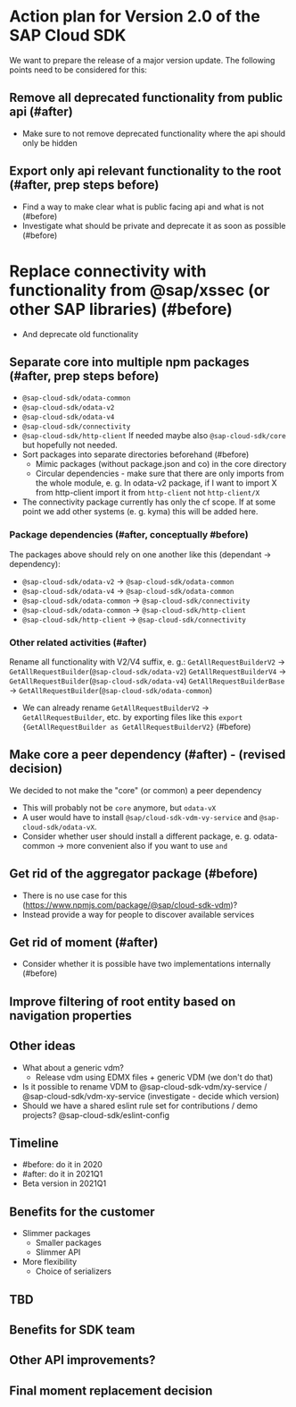 # Action plan for Version 2.0 of the SAP Cloud SDK

We want to prepare the release of a major version update. The following points need to be considered for this:

## Remove all deprecated functionality from public api (#after)

- Make sure to not remove deprecated functionality where the api should only be hidden

## Export only api relevant functionality to the root (#after, prep steps before)

- Find a way to make clear what is public facing api and what is not (#before)
- Investigate what should be private and deprecate it as soon as possible (#before)

# Replace connectivity with functionality from @sap/xssec (or other SAP libraries) (#before)

- And deprecate old functionality

## Separate core into multiple npm packages (#after, prep steps before)

- `@sap-cloud-sdk/odata-common`
- `@sap-cloud-sdk/odata-v2`
- `@sap-cloud-sdk/odata-v4`
- `@sap-cloud-sdk/connectivity`
- `@sap-cloud-sdk/http-client`
  If needed maybe also `@sap-cloud-sdk/core` but hopefully not needed.
- Sort packages into separate directories beforehand (#before)
  - Mimic packages (without package.json and co) in the core directory
  - Circular dependencies - make sure that there are only imports from the whole module, e. g.
    In odata-v2 package, if I want to import X from http-client import it from `http-client` not `http-client/X`
- The connectivity package currently has only the cf scope. If at some point we add other systems (e. g. kyma) this will be added here.

### Package dependencies (#after, conceptually #before)

The packages above should rely on one another like this (dependant -> dependency):

- `@sap-cloud-sdk/odata-v2` -> `@sap-cloud-sdk/odata-common`
- `@sap-cloud-sdk/odata-v4` -> `@sap-cloud-sdk/odata-common`
- `@sap-cloud-sdk/odata-common` -> `@sap-cloud-sdk/connectivity`
- `@sap-cloud-sdk/odata-common` -> `@sap-cloud-sdk/http-client`
- `@sap-cloud-sdk/http-client` -> `@sap-cloud-sdk/connectivity`

### Other related activities (#after)

Rename all functionality with V2/V4 suffix, e. g.:
`GetAllRequestBuilderV2` -> `GetAllRequestBuilder`(`@sap-cloud-sdk/odata-v2`)
`GetAllRequestBuilderV4` -> `GetAllRequestBuilder`(`@sap-cloud-sdk/odata-v4`)
`GetAllRequestBuilderBase` -> `GetAllRequestBuilder`(`@sap-cloud-sdk/odata-common`)

- We can already rename `GetAllRequestBuilderV2` -> `GetAllRequestBuilder`, etc. by exporting files like this `export {GetAllRequestBuilder as GetAllRequestBuilderV2}` (#before)

## Make core a peer dependency (#after) - (revised decision)

We decided to not make the "core" (or common) a peer dependency

- This will probably not be `core` anymore, but `odata-vX`
- A user would have to install `@sap/cloud-sdk-vdm-vy-service` and `@sap-cloud-sdk/odata-vX`.
- Consider whether user should install a different package, e. g. odata-common -> more convenient also if you want to use `and`

## Get rid of the aggregator package (#before)

- There is no use case for this (https://www.npmjs.com/package/@sap/cloud-sdk-vdm)?
- Instead provide a way for people to discover available services

## Get rid of moment (#after)

- Consider whether it is possible have two implementations internally (#before)

## Improve filtering of root entity based on navigation properties

## Other ideas

- What about a generic vdm?
  - Release vdm using EDMX files + generic VDM (we don't do that)
- Is it possible to rename VDM to @sap-cloud-sdk-vdm/xy-service / @sap-cloud-sdk/vdm-xy-service (investigate - decide which version)
- Should we have a shared eslint rule set for contributions / demo projects? @sap-cloud-sdk/eslint-config

## Timeline

- #before: do it in 2020
- #after: do it in 2021Q1
- Beta version in 2021Q1

## Benefits for the customer

- Slimmer packages
  - Smaller packages
  - Slimmer API
- More flexibility
  - Choice of serializers

## TBD

## Benefits for SDK team

## Other API improvements?

## Final moment replacement decision
